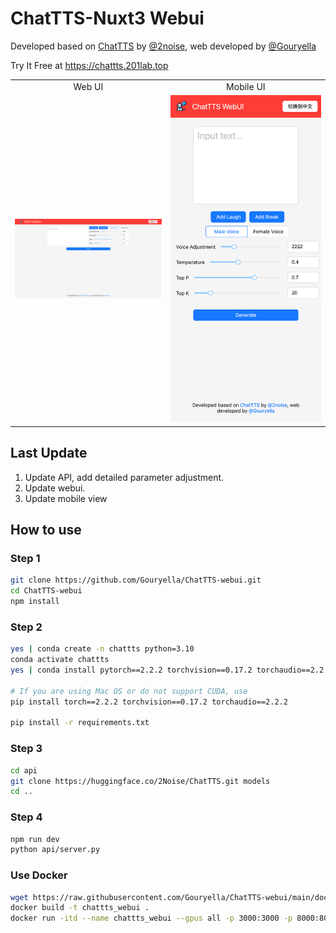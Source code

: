 # ChatTTS-Nuxt3 Webui

Developed based on [ChatTTS](https://github.com/2noise/ChatTTS/) by [@2noise](https://2noise.com/), web developed by [@Gouryella](https://github.com/Gouryella)

Try It Free at https://chattts.201lab.top

<table>
  <tr>
    <td align="center">Web UI</td>
    <td align="center">Mobile UI</td>
  </tr>
  <tr>
    <td><img src="img/web.png" alt="Web UI" width="400"></td>
    <td><img src="img/mobile.png" alt="Mobile UI" width="400"></td>
  </tr>
</table>

## Last Update
1. Update API, add detailed parameter adjustment.
2. Update webui.
3. Update mobile view
## How to use
### Step 1
```bash
git clone https://github.com/Gouryella/ChatTTS-webui.git
cd ChatTTS-webui
npm install
```
### Step 2
```bash
yes | conda create -n chattts python=3.10
conda activate chattts
yes | conda install pytorch==2.2.2 torchvision==0.17.2 torchaudio==2.2.2 pytorch-cuda=12.1 -c pytorch -c nvidia

# If you are using Mac OS or do not support CUDA, use
pip install torch==2.2.2 torchvision==0.17.2 torchaudio==2.2.2

pip install -r requirements.txt
```


### Step 3
```bash
cd api
git clone https://huggingface.co/2Noise/ChatTTS.git models
cd ..
```

### Step 4
```bash
npm run dev
python api/server.py
```


### Use Docker
```bash
wget https://raw.githubusercontent.com/Gouryella/ChatTTS-webui/main/docker/Dockerfile
docker build -t chattts_webui .
docker run -itd --name chattts_webui --gpus all -p 3000:3000 -p 8000:8000  chattts_webui
```